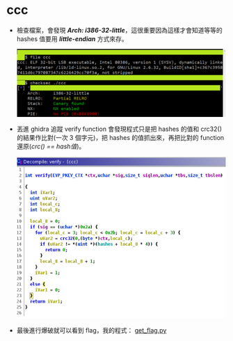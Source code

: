 # ccc

- 檢查檔案，會發現 ***Arch: i386-32-little***，這很重要因為這樣才會知道等等的 hashes 值要用 ***little-endian*** 方式來存。

    ![](https://github.com/Sharkkcode/NISRA_CTF_2021_writeups/blob/main/final_CTF/reverse/ccc/imgs/checkfile.png)

- 丟進 ghidra 追蹤 verify function 會發現程式只是把 hashes 的值和 crc32() 的結果作比對(一次 3 個字元)，把 hashes 的值抓出來，再把比對的 function 還原(*crc() == hash值*)。

    ![](https://github.com/Sharkkcode/NISRA_CTF_2021_writeups/blob/main/final_CTF/reverse/ccc/imgs/decompile_verify.png)

- 最後進行爆破就可以看到 flag，我的程式： [get_flag.py](https://github.com/Sharkkcode/NISRA_CTF_2021_writeups/blob/main/final_CTF/reverse/ccc/get_flag.py)